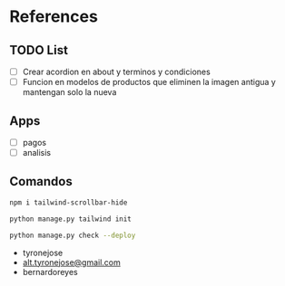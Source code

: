 # References

## TODO List

- [ ] Crear acordion en about y terminos y condiciones
- [ ] Funcion en modelos de productos que eliminen la imagen antigua y mantengan solo la nueva

## Apps

- [ ] pagos
- [ ] analisis

## Comandos

```bash
npm i tailwind-scrollbar-hide
```

```bash
python manage.py tailwind init
```

```bash
python manage.py check --deploy
```

- tyronejose
- alt.tyronejose@gmail.com
- bernardoreyes
